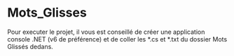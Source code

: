# Mots_Glisses











Pour executer le projet, il vous est conseillé de créer une application console .NET (v6 de préférence) et de coller les *.cs et *.txt du dossier Mots Glissés dedans.
